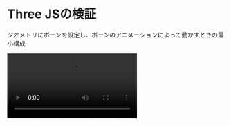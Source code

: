 #   Three JSの検証

ジオメトリにボーンを設定し、ボーンのアニメーションによって動かすときの最小構成

<video src="./asset/画面収録 2025-01-19 17.25.06.mov" controls="true"></video>